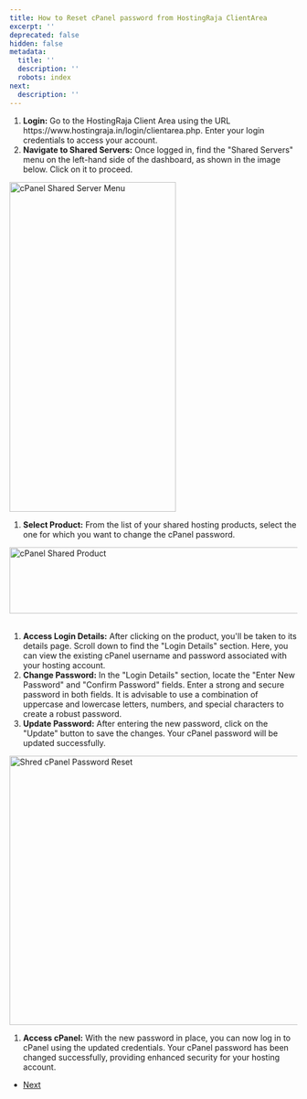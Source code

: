 ```yaml
---
title: How to Reset cPanel password from HostingRaja ClientArea
excerpt: ''
deprecated: false
hidden: false
metadata:
  title: ''
  description: ''
  robots: index
next:
  description: ''
---
```

<dl class="article-info muted">
<dt class="article-info-term">
</dt>
</dl>
<div itemprop="articleBody">
<ol>
<li><strong>Login:</strong> Go to the HostingRaja Client Area using the URL https://www.hostingraja.in/login/clientarea.php. Enter your login credentials to access your account.</li>
<li><strong>Navigate to Shared Servers:</strong> Once logged in, find the "Shared Servers" menu on the left-hand side of the dashboard, as shown in the image below. Click on it to proceed.</li>
</ol>
<img title="cPanel Shared Servers" src="https://image.hostingraja.in/images/articles/reset-cpanel-password-in-hostingraja/cpanel-shared-servers.webp" alt="cPanel Shared Server Menu" width="291" height="577" /><br/>
<ol>
<li><strong>Select Product:</strong> From the list of your shared hosting products, select the one for which you want to change the cPanel password.</li>
</ol>
<div><img title="cPanel Shared Server Product" src="https://image.hostingraja.in/images/articles/reset-cpanel-password-in-hostingraja/cpanel-shared-product.webp" alt="cPanel Shared Product" width="1008" height="116" /></div>
<br/>
<ol>
<li><strong>Access Login Details:</strong> After clicking on the product, you'll be taken to its details page. Scroll down to find the "Login Details" section. Here, you can view the existing cPanel username and password associated with your hosting account.</li>
<li><strong>Change Password:</strong> In the "Login Details" section, locate the "Enter New Password" and "Confirm Password" fields. Enter a strong and secure password in both fields. It is advisable to use a combination of uppercase and lowercase letters, numbers, and special characters to create a robust password.</li>
<li><strong>Update Password:</strong> After entering the new password, click on the "Update" button to save the changes. Your cPanel password will be updated successfully.</li>
</ol>
<img title="Shred cPanel Password Reset" src="https://image.hostingraja.in/images/articles/reset-cpanel-password-in-hostingraja/shared-cpanel-password-reset.webp" alt="Shred cPanel Password Reset" width="1167" height="471" /><br/>
<ol>
<li><strong>Access cPanel:</strong> With the new password in place, you can now log in to cPanel using the updated credentials. Your cPanel password has been changed successfully, providing enhanced security for your hosting account.</li>
</ol> </div>
<ul class="pager pagenav">
<li class="next">
<a class="hasTooltip" title="Installing a Free SSL via the cPanel AutoSSL Feature" aria-label="Next article: Installing a Free SSL via the cPanel AutoSSL Feature" href="/docs/installing-a-free-ssl-via-the-cpanel-autossl-feature" rel="next">
<span aria-hidden="true">Next</span> <span class="icon-chevron-right" aria-hidden="true"></span> </a>
</li>
</ul>
</div>